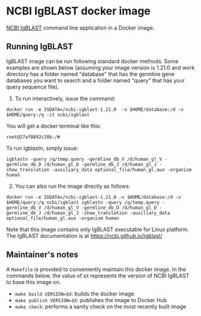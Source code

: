 # NCBI IgBLAST docker image

[NCBI IgBLAST][1] command line application in a Docker image.

## Running IgBLAST

IgBLAST image can be run following standard docker methods.  Some examples are shown below (assuming your image version is 1.21.0 and work directory 
has a folder named "database" that has the germline gene databases you want to search and a folder named "query" that has your query sequence file).  

1. To run interactively, issue the command:
```
docker run -e IGDATA=/ncbi-igblast-1.21.0  -v $HOME/database:/d -v $HOME/query:/q -it ncbi/igblast
```
You will get a docker terminal like this:
```
root@27af8892c20b:/# 
```

To run igblastn, simply issue:
```
igblastn -query /q/temp.query -germline_db_V /d/human_gl_V -germline_db_D /d/human_gl_D -germline_db_J /d/human_gl_J -show_translation -auxiliary_data optional_file/human_gl.aux -organism human
```

2.  You can also run the image directly as follows:
```
docker run -e IGDATA=/ncbi-igblast-1.21.0 -v $HOME/database:/d -v $HOME/query:/q ncbi/igblast igblastn -query /q/temp.query -germline_db_V /d/human_gl_V -germline_db_D /d/human_gl_D -germline_db_J /d/human_gl_J -show_translation -auxiliary_data optional_file/human_gl.aux -organism human
```
 
Note that this image contains only IgBLAST executable for Linux platform.  The IgBLAST documentation is at https://ncbi.github.io/igblast/

## Maintainer's notes

A `Makefile` is provided to conveniently maintain this docker image. In the commands below, the value of `$X` represents the version of NCBI IgBLAST to base this image on.

* `make build VERSION=$X`: builds the docker image
* `make publish VERSION=$X`: publishes the image to Docker Hub
* `make check`: performs a sanity check on the most recently built image

[1]: https://pubmed.ncbi.nlm.nih.gov/23671333/
